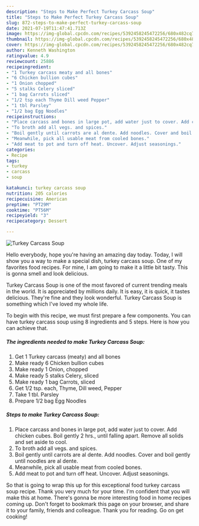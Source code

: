 ```yaml
---
description: "Steps to Make Perfect Turkey Carcass Soup"
title: "Steps to Make Perfect Turkey Carcass Soup"
slug: 872-steps-to-make-perfect-turkey-carcass-soup
date: 2021-07-19T11:47:41.713Z
image: https://img-global.cpcdn.com/recipes/5392458245472256/680x482cq70/turkey-carcass-soup-recipe-main-photo.jpg
thumbnail: https://img-global.cpcdn.com/recipes/5392458245472256/680x482cq70/turkey-carcass-soup-recipe-main-photo.jpg
cover: https://img-global.cpcdn.com/recipes/5392458245472256/680x482cq70/turkey-carcass-soup-recipe-main-photo.jpg
author: Kenneth Washington
ratingvalue: 4.9
reviewcount: 25886
recipeingredient:
- "1 Turkey carcass meaty and all bones"
- "6 Chicken bullion cubes"
- "1 Onion chopped"
- "5 stalks Celery sliced"
- "1 bag Carrots sliced"
- "1/2 tsp each Thyme Dill weed Pepper"
- "1 tbl Parsley"
- "1/2 bag Egg Noodles"
recipeinstructions:
- "Place carcass and bones in large pot, add water just to cover. Add chicken cubes. Boil gently 2 hrs., until falling apart. Remove all solids and set aside to cool."
- "To broth add all vegs. and spices."
- "Boil gently until carrots are al dente. Add noodles. Cover and boil gently until noodles are al dente."
- "Meanwhile, pick all usable meat from cooled bones."
- "Add meat to pot and turn off heat. Uncover. Adjust seasonings."
categories:
- Recipe
tags:
- turkey
- carcass
- soup

katakunci: turkey carcass soup 
nutrition: 205 calories
recipecuisine: American
preptime: "PT29M"
cooktime: "PT56M"
recipeyield: "3"
recipecategory: Dessert

---
```



![Turkey Carcass Soup](https://img-global.cpcdn.com/recipes/5392458245472256/680x482cq70/turkey-carcass-soup-recipe-main-photo.jpg)

Hello everybody, hope you're having an amazing day today. Today, I will show you a way to make a special dish, turkey carcass soup. One of my favorites food recipes. For mine, I am going to make it a little bit tasty. This is gonna smell and look delicious.

Turkey Carcass Soup is one of the most favored of current trending meals in the world. It is appreciated by millions daily. It is easy, it is quick, it tastes delicious. They're fine and they look wonderful. Turkey Carcass Soup is something which I've loved my whole life.




To begin with this recipe, we must first prepare a few components. You can have turkey carcass soup using 8 ingredients and 5 steps. Here is how you can achieve that.

<!--inarticleads1-->

##### The ingredients needed to make Turkey Carcass Soup:

1. Get 1 Turkey carcass (meaty) and all bones
1. Make ready 6 Chicken bullion cubes
1. Make ready 1 Onion, chopped
1. Make ready 5 stalks Celery, sliced
1. Make ready 1 bag Carrots, sliced
1. Get 1/2 tsp. each, Thyme, Dill weed, Pepper
1. Take 1 tbl. Parsley
1. Prepare 1/2 bag Egg Noodles




<!--inarticleads2-->

##### Steps to make Turkey Carcass Soup:

1. Place carcass and bones in large pot, add water just to cover. Add chicken cubes. Boil gently 2 hrs., until falling apart. Remove all solids and set aside to cool.
1. To broth add all vegs. and spices.
1. Boil gently until carrots are al dente. Add noodles. Cover and boil gently until noodles are al dente.
1. Meanwhile, pick all usable meat from cooled bones.
1. Add meat to pot and turn off heat. Uncover. Adjust seasonings.




So that is going to wrap this up for this exceptional food turkey carcass soup recipe. Thank you very much for your time. I'm confident that you will make this at home. There's gonna be more interesting food in home recipes coming up. Don't forget to bookmark this page on your browser, and share it to your family, friends and colleague. Thank you for reading. Go on get cooking!
